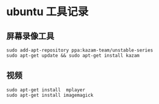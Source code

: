 # ubuntu 工具记录

## 屏幕录像工具

```
sudo add-apt-repository ppa:kazam-team/unstable-series
sudo apt-get update && sudo apt-get install kazam
```

## 视频

    sudo apt-get install  mplayer
    sudo apt-get install imagemagick
